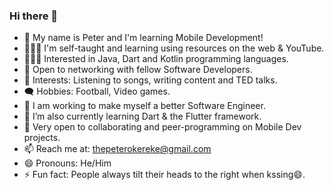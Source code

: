 ### Hi there 👋

- 👀 My name is Peter and I'm learning Mobile Development!
- 👨🏽‍💻 I'm self-taught and learning using resources on the web & YouTube.
- 👨🏽‍💻 Interested in Java, Dart and Kotlin programming languages.
- 🤝 Open to networking with fellow Software Developers.
- 👀 Interests: Listening to songs, writing content and TED talks.
- 🗨️ Hobbies: Football, Video games.
- 🔭 I am working to make myself a better Software Engineer.
- 🌱 I’m also currently learning Dart & the Flutter framework.
- 👯 Very open to collaborating and peer-programming on Mobile Dev projects.
- 📫 Reach me at: thepeterokereke@gmail.com
- 😄 Pronouns: He/Him
- ⚡ Fun fact: People always tilt their heads to the right when kssing😄.
